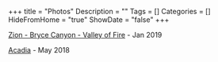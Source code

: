 +++
title = "Photos"
Description = ""
Tags = []
Categories = []
HideFromHome = "true"
ShowDate = "false"
+++

[Zion - Bryce Canyon - Valley of Fire](/photos/utah) - Jan 2019

[Acadia](/photos/acadia/) - May 2018